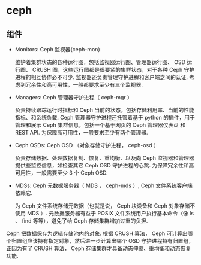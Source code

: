 # ceph
## 组件
- Monitors: Ceph 监视器(ceph-mon) 

    维护着集群状态的各种运行图，包括监视器运行图、管理器运行图、 OSD 运行图、 CRUSH 图，这些运行图都是很要紧的集群状态，对于各种 Ceph 守护进程的相互协作必不可少. 监视器还负责管理守护进程和客户端之间的认证. 考虑到冗余性和高可用性，一般都要求至少有三个监视器.
- Managers: Ceph 管理器守护进程（ ceph-mgr ）

    负责持续跟踪运行时指标和 Ceph 当前的状态，包括存储利用率、当前的性能指标、和系统负载. Ceph 管理器守护进程还托管着基于 python 的插件，用于管理和展示 Ceph 集群信息，包括一个基于网页的 Ceph 管理器仪表盘 和 REST API. 为保障高可用性，一般要求至少有两个管理器.
- Ceph OSDs: Ceph OSD （对象存储守护进程， ceph-osd ）

    负责存储数据、处理数据复制、恢复、重均衡、以及向 Ceph 监视器和管理器提供些监控信息，如检查其它 Ceph OSD 守护进程的心跳. 为保障冗余性和高可用性，一般需要至少 3 个 Ceph OSD.
- MDSs: Ceph 元数据服务器（ MDS ， ceph-mds ）, Ceph 文件系统客户端依赖它.

    为 Ceph 文件系统存储元数据（也就是说， Ceph 块设备和 Ceph 对象存储不使用 MDS ）. 元数据服务器有益于 POSIX 文件系统用户执行基本命令（像 ls 、 find 等等），避免了给 Ceph 存储集群增加过重的负担.

Ceph 把数据保存为逻辑存储池内的对象. 根据 CRUSH 算法， Ceph 可计算出哪个归置组应该持有指定对象，然后进一步计算出哪个 OSD 守护进程持有归置组，正因为有了 CRUSH 算法， Ceph 存储集群才具备动态伸缩、重均衡和动态恢复功能.